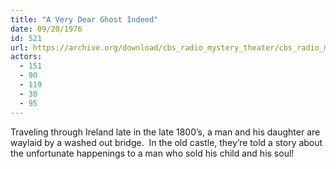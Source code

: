 ```yaml
---
title: "A Very Dear Ghost Indeed"
date: 09/20/1976
id: 521
url: https://archive.org/download/cbs_radio_mystery_theater/cbs_radio_mystery_theater-0501-0550.zip/cbs_radio_mystery_theater-0501-0550%2Fcbsrmt_0521_a_very_dear_ghost_indeed.mp3
actors:
  - 151
  - 90
  - 119
  - 38
  - 95
---
```

Traveling through Ireland late in the late 1800’s, a man and his daughter are waylaid by a washed out bridge.  In the old castle, they’re told a story about the unfortunate happenings to a man who sold his child and his soul!